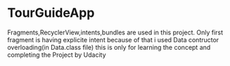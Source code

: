 # TourGuideApp
Fragments,RecyclerView,intents,bundles are used in this project.
Only first fragment is having explicite intent
because of that i used Data contructor overloading(in Data.class file)
this is only for learning the concept and 
completing the Project by Udacity

